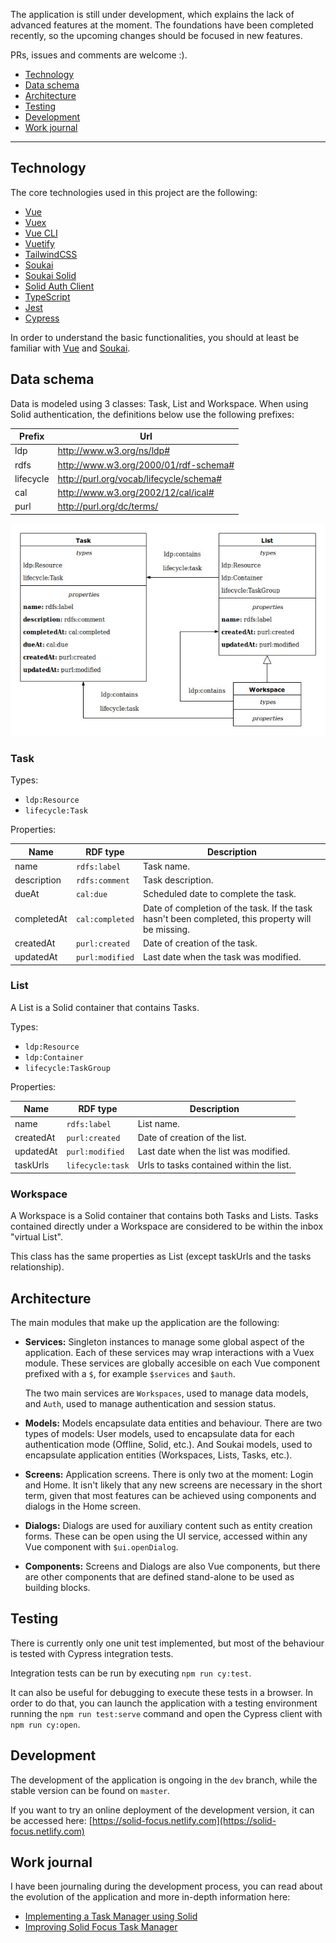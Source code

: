 The application is still under development, which explains the lack of advanced features at the moment. The foundations have been completed recently, so the upcoming changes should be focused in new features.

PRs, issues and comments are welcome :).

- [Technology](#technology)
- [Data schema](#data-schema)
- [Architecture](#architecture)
- [Testing](#testing)
- [Development](#development)
- [Work journal](#work-journal)

-----

## Technology

The core technologies used in this project are the following:

- [Vue](https://vuejs.org/)
- [Vuex](https://vuex.vuejs.org/)
- [Vue CLI](https://cli.vuejs.org/)
- [Vuetify](https://vuetifyjs.com/)
- [TailwindCSS](https://tailwindcss.com/)
- [Soukai](https://soukai.js.org/)
- [Soukai Solid](https://github.com/NoelDeMartin/soukai-solid)
- [Solid Auth Client](https://github.com/solid/solid-auth-client)
- [TypeScript](https://www.typescriptlang.org/)
- [Jest](https://jestjs.io/)
- [Cypress](https://www.cypress.io/)

In order to understand the basic functionalities, you should at least be familiar with [Vue](https://vuejs.org/) and [Soukai](https://soukai.js.org/).

## Data schema

Data is modeled using 3 classes: Task, List and Workspace. When using Solid authentication, the definitions below use the following prefixes:

| Prefix     | Url                                     |
| ---------- | --------------------------------------- |
| ldp        | http://www.w3.org/ns/ldp#               |
| rdfs       | http://www.w3.org/2000/01/rdf-schema#   |
| lifecycle  | http://purl.org/vocab/lifecycle/schema# |
| cal        | http://www.w3.org/2002/12/cal/ical#     |
| purl       | http://purl.org/dc/terms/               |

![Data schema](Classes.jpg)

### Task

Types:

  - `ldp:Resource`
  - `lifecycle:Task`

Properties:

| Name        | RDF type                 | Description                           |
| ----------- | ------------------------ | ------------------------------------- |
| name        | `rdfs:label`             | Task name.                            |
| description | `rdfs:comment`           | Task description.                     |
| dueAt       | `cal:due`                | Scheduled date to complete the task.  |
| completedAt | `cal:completed`          | Date of completion of the task. If the task hasn't been completed, this property will be missing. |
| createdAt   | `purl:created`           | Date of creation of the task.         |
| updatedAt   | `purl:modified`          | Last date when the task was modified. |

### List

A List is a Solid container that contains Tasks.

Types:

- `ldp:Resource`
- `ldp:Container`
- `lifecycle:TaskGroup`

Properties:

| Name        | RDF type                 | Description                              |
| ----------- | ------------------------ | ---------------------------------------- |
| name        | `rdfs:label`             | List name.                               |
| createdAt   | `purl:created`           | Date of creation of the list.            |
| updatedAt   | `purl:modified`          | Last date when the list was modified.    |
| taskUrls    | `lifecycle:task`         | Urls to tasks contained within the list. |

### Workspace

A Workspace is a Solid container that contains both Tasks and Lists. Tasks contained directly under a Workspace are considered to be within the inbox "virtual List".

This class has the same properties as List (except taskUrls and the tasks relationship).

## Architecture

The main modules that make up the application are the following:

- **Services:** Singleton instances to manage some global aspect of the application. Each of these  services may wrap interactions with a Vuex module. These services are globally accesible on each Vue component prefixed with a `$`, for example `$services` and `$auth`.

  The two main services are `Workspaces`, used to manage data models, and `Auth`, used to manage authentication and session status.

- **Models:** Models encapsulate data entities and behaviour. There are two types of models: User models, used to encapsulate data for each authentication mode (Offline, Solid, etc.). And Soukai models, used to encapsulate application entities (Workspaces, Lists, Tasks, etc.).

- **Screens:** Application screens. There is only two at the moment: Login and Home. It isn't likely that any new screens are necessary in the short term, given that most features can be achieved using components and dialogs in the Home screen.

- **Dialogs:** Dialogs are used for auxiliary content such as entity creation forms. These can be open using the UI service, accessed within any Vue component with `$ui.openDialog`.

- **Components:** Screens and Dialogs are also Vue components, but there are other components that are defined stand-alone to be used as building blocks.

## Testing

There is currently only one unit test implemented, but most of the behaviour is tested with Cypress integration tests.

Integration tests can be run by executing `npm run cy:test`.

It can also be useful for debugging to execute these tests in a browser. In order to do that, you can launch the application with a testing environment running the `npm run test:serve` command and open the Cypress client with `npm run cy:open`.

## Development

The development of the application is ongoing in the `dev` branch, while the stable version can be found on `master`.

If you want to try an online deployment of the development version, it can be accessed here:  [https://solid-focus.netlify.com](https://solid-focus.netlify.com)

## Work journal

I have been journaling during the  development process, you can read about the evolution of the application and more in-depth information here:

- [Implementing a Task Manager using Solid](https://noeldemartin.com/tasks/implementing-a-task-manager-using-solid)
- [Improving Solid Focus Task Manager](https://noeldemartin.com/tasks/improving-solid-focus-task-manager)
